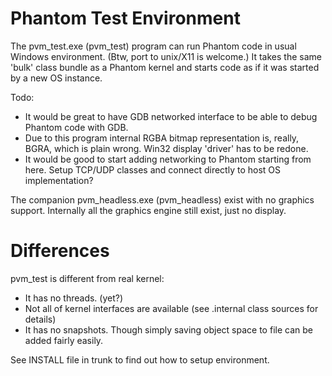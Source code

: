 # Phantom Test Environment #

The pvm\_test.exe (pvm\_test) program can run Phantom code in usual Windows environment. (Btw, port to unix/X11 is welcome.) It takes the same 'bulk' class bundle as a Phantom kernel and starts code as if it was started by a new OS instance.

Todo:
  * It would be great to have GDB networked interface to be able to debug Phantom code with GDB.
  * Due to this program internal RGBA bitmap representation is, really, BGRA, which is plain wrong. Win32 display 'driver' has to be redone.
  * It would be good to start adding networking to Phantom starting from here. Setup TCP/UDP classes and connect directly to host OS implementation?

The companion pvm\_headless.exe (pvm\_headless) exist with no graphics support. Internally all the graphics engine still exist, just no display.

# Differences #

pvm\_test is different from real kernel:
  * It has no threads. (yet?)
  * Not all of kernel interfaces are available (see .internal class sources for details)
  * It has no snapshots. Though simply saving object space to file can be added fairly easily.

See INSTALL file in trunk to find out how to setup environment.
